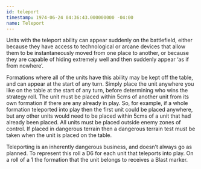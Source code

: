 ```yaml
---
id: teleport
timestamp: 1974-06-24 04:36:43.000000000 -04:00
name: Teleport
---
```

<p>Units with the teleport ability can appear suddenly on the battlefield, either because they have access to technological or arcane devices that allow them to be instantaneously moved from one place to another, or because they are capable of hiding extremely well and then suddenly appear &lsquo;as if from nowhere&rsquo;.</p>

<p>Formations where all of the units have this ability may be kept off the table, and can appear at the start of any turn. Simply place the unit anywhere you like on the table at the start of any turn, before determining who wins the strategy roll. The unit must be placed within 5cms of another unit from its own formation if there are any already in play. So, for example, if a whole formation teleported into play then the first unit could be placed anywhere, but any other units would need to be placed within 5cms of a unit that had already been placed. All units must be placed outside enemy zones of control. If placed in dangerous terrain then a dangerous terrain test must be taken when the unit is placed on the table.</p>

<p>Teleporting is an inherently dangerous business, and doesn&rsquo;t always go as planned. To represent this roll a D6 for each unit that teleports into play. On a roll of a 1 the formation that the unit belongs to receives a Blast marker.</p>